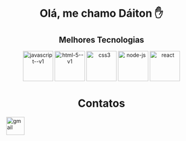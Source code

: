 
<div>
  <h1 align="center">Olá, me chamo Dáiton ✋</h1>
  <h2 align="center">Melhores Tecnologias</h1>
</div>
<div  align="center">
  <img width="80" height="80" src="https://img.icons8.com/color/80/javascript--v1.png" alt="javascript--v1"/>
  <img width="80" height="80" src="https://img.icons8.com/color/48/html-5--v1.png" alt="html-5--v1"/>
  <img width="80" height="80" src="https://img.icons8.com/stickers/100/css3.png" alt="css3"/>
  <img width="80" height="80" src="https://img.icons8.com/fluency/96/node-js.png" alt="node-js"/>
  <img width="80" height="80" src="https://img.icons8.com/officel/80/react.png" alt="react"/>
</div>
<div>
  <h1 align="center">Contatos</h1>
  <img width="48" height="48" src="https://img.icons8.com/fluency/48/gmail.png" alt="gmail"/>
  
</div>


